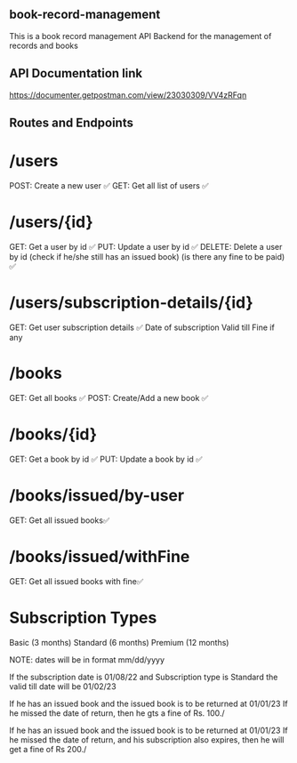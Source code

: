 ## book-record-management

This is a book record management API Backend for the management of records and books

## API Documentation link
https://documenter.getpostman.com/view/23030309/VV4zRFqn

## Routes and Endpoints

# /users
POST: Create a new user ✅ 
GET: Get all list of users ✅

# /users/{id}
GET: Get a user by id ✅ 
PUT: Update a user by id ✅ 
DELETE: Delete a user by id (check if he/she still has an issued book) (is there any fine to be paid) ✅

# /users/subscription-details/{id}
GET: Get user subscription details ✅
Date of subscription
Valid till
Fine if any

# /books
GET: Get all books ✅ 
POST: Create/Add a new book ✅

# /books/{id}
GET: Get a book by id ✅ 
PUT: Update a book by id ✅

# /books/issued/by-user
GET: Get all issued books✅

# /books/issued/withFine
GET: Get all issued books with fine✅

# Subscription Types
Basic (3 months) 
Standard (6 months) 
Premium (12 months)

NOTE: dates will be in format mm/dd/yyyy

If the subscription date is 01/08/22 and Subscription type is Standard the valid till date will be 01/02/23

If he has an issued book and the issued book is to be returned at 01/01/23 If he missed the date of return, then he gts a fine of Rs. 100./

If he has an issued book and the issued book is to be returned at 01/01/23 If he missed the date of return, and his subscription also expires, then he will get a fine of Rs 200./
